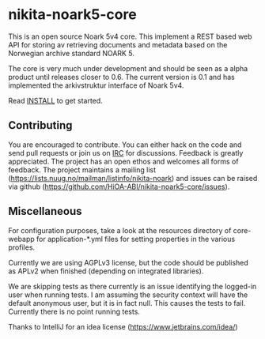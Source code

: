 # nikita-noark5-core

This is an open source Noark 5v4 core.  This implement a REST based web API for storing av retrieving documents and metadata based on the Norwegian archive standard NOARK 5.

The core is very much under development and should be seen as a alpha product until releases closer to 0.6. The current version is 0.1 and has implemented the arkivstruktur interface of Noark 5v4.  

Read [INSTALL](Install.md) to get started.

## Contributing

You are encouraged to contribute. You can either hack on the code and send pull requests or join us on [IRC](http://webchat.freenode.net?randomnick=1&channels=%23nikita&uio=d4) for discussions. Feedback is greatly appreciated. The project has an open ethos and welcomes all forms of feedback. The project maintains a mailing list (https://lists.nuug.no/mailman/listinfo/nikita-noark) and issues can be raised via github (https://github.com/HiOA-ABI/nikita-noark5-core/issues).

## Miscellaneous

For configuration purposes, take a look at the resources directory of core-webapp for application-*.yml files for
setting properties in the various profiles.

Currently we are using AGPLv3 license, but the code should be published as APLv2 when finished (depending on integrated libraries).

We are skipping tests as there currently is an issue identifying the logged-in user when running tests. I am assuming the security context will have the default anonymous user, but it is in fact null. This causes the tests to fail. Currently there is no point running tests.

Thanks to IntelliJ for an idea license (https://www.jetbrains.com/idea/)
